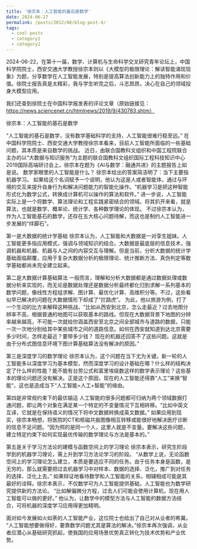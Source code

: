 ```yaml
---
title: '徐宗本：人工智能的基石是数学'
date: 2024-06-27
permalink: /posts/2012/08/blog-post-4/
tags:
  - cool posts
  - category1
  - category2
---
```


2024-06-22，在第十一届，数学、计算机与生命科学交叉研究青年论坛上，中国科学院院士，西安交通大学教授徐宗本则以《大模型的极限理论：解读智能涌现现象》为题，分享数学在人工智能发展，特别是提高算法创新能力上的独特作用和价值。徐院士报告真是太精彩，我与学生听完之后，斗志昂昂，决心在自己的领域投身大模型应用。

我们还查到徐院士在中国科学报发表的评论文章（原始链接见：https://news.sciencenet.cn/htmlnews/2019/9/430783.shtm）

徐宗本：人工智能的基石是数学

“人工智能的基石是数学，没有数学基础科学的支持，人工智能很难行稳至远。” 在中国科学院院士、西安交通大学教授徐宗本看来，目前人工智能所面临的一些基础问题，其本质是来自数学的挑战。
近日，由联合国教科文组织和中国工程院联合主办的以“大数据与知识服务”为主题的联合国教科文组织国际工程科技知识中心2019国际高端研讨会上，徐宗本在题为《AI与数学：融通共进》的主题报告上如是说。
数学家眼里的人工智能是什么？
徐宗本给出的答案简洁明了：当下主要指机器学习。
如果给这个名词赋予一个说明，他认为这是人或者智能体，通过与环境的交互来提升自身行为和解决问题能力的智能化操作。“机器学习是把这种智能形式化为数学公式，转换成计算机可以操作的算法和软件。”
进一步说，人工智能实际上是一个将数学、算法理论和工程实践紧密结合的领域。将其扒开来看，就是算法，也就是数学、概率论、统计学、各种数学理论的体现。
不过徐宗本认为，作为人工智能基石的数学，还存在五大核心问题待解，而这也是制约人工智能进一步发展的“绊脚石”。
 
第一是大数据的统计学基础
徐宗本认为，人工智能和大数据是一对孪生姐妹。人工智能更多指应用模式，强调与领域知识的结合。大数据是最底层的信息技术，強调机器和机器、机器与人之间的内容交互与理解。但是当前，分析大数据的统计学基础面临颠覆，应用于复杂大数据分析的极限理论、统计推断方法、真伪判定等数学基础都尚未完全建立起来。
 
第二是大数据计算基础算法
一般而言，理解和分析大数据都是通过数据处理或数据分析来实现的，而无论是数据处理还是数据分析最终都化归到求解一系列基本的数学问题，像线性方程组求解、图计算、最优化计算、高维积分等。不过，这些看似早已解决的问题在大数据情形下却成了“拦路虎”。
为此，他以旅游为例，打了一个生动的比方来解释这种挑战。“比如从西安到北京，怎么走最近？过去地图分辨率不高，根据普通的地图可以获取基本的路线。但现在大数据背景下地图的分辨率越来越高，不可能一次就给你涵盖西安至北京之间全部城市与道路的数据，只能一次一次地分别给其中某些城市之间的道路信息。如何在西安就知道到达北京需要多少时间，怎样走最近？要带多少钱？ 现在的机器还回答不了这些问题。这就是由于分布式图信息环境下图计算基础算法没有解决的原因。”
 
第三是深度学习的数学理论
徐宗本认为，这个问题在当下尤为关键。新一轮的人工智能多以深度学习为基本模型，然而深度学习的设计基础在哪？什么样的结构决定了什么样的性能？能不能有台劳公式和富里埃级数这样的数学表示理论？这些基本的理论问题还没有解决。正是这个原因，现在的人工智能还得靠“人工”来换“智能“，这也是造成当下“人工智能=人工+智能”的缘由。
 
第四是非常规约束下的最优输运
人工智能的很多问题都可归纳为两个领域数据打通问题，即让两个对象在满足某一个特定的不变量情况下互相转移。“比如中英文互译，它就是在保持语义的情况下将中文数据转换成英文数据。” 
如果应用到现实，徐宗本畅想，将医院的CT和核磁共振图像相互转移或能很好地解决医疗诊断的信息不足问题。“因为照的是同一个人，这里人就是不变量。要解决这些问题，建立特定约束下如何实现最优传输的数学理论与方法是基本的。”
 
第五是关于学习方法论的建模与函数空间上的学习理论
徐宗本表示，研究生阶段学到的机器学习理论，需上升到学习方法论学习的阶段。
“从数学上说，无论函数空间上的学习理论怎么建立，本质是要适应不同的任务。由于任务本身是函数，是无穷的，那么就需要把过去机器学习中对样本、数据的选择、泛化，推广到对任务的选择、泛化上去。”
如果辩证地看待数学和人工智能的关系，相辅相成可能是其最好的诠释。徐宗本表示，不仅数学可为人工智能提供基础，人工智能也为数学研究提供新的方法论。
“比如解偏微分方程，过去人们可能会使用计算机，现在用人工智能可以做的更好。” 他认为，让数学中的模型方法与人工智能的数据方法结合，可将机器的深度学习应用得更加精明。
 
面对如今发展如火如荼的人工智能产业，这位院士也给出了自己对从业者的希冀。
“人工智能想要做得好，要靠数学问题尤其是算法的解决。”徐宗本再次强调，从业者应潜心从基础研究抓起，使我国的应用场景优势真正转化为技术优势和产业优势。


